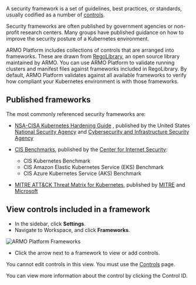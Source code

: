 A security framework is a set of guidelines, best practices, or standards, usually codified as a number of [controls](../controls/).

Security frameworks are often published by government agencies or non-profit research centers. Many  groups have published guidance on how to improve the security posture of a Kubernetes environment.

ARMO Platform includes collections of controls that are arranged into frameworks. These are drawn from [RegoLibrary](https://github.com/kubescape/regolibrary/tree/master/frameworks), an open source library maintained by ARMO. You can use ARMO Platform to validate running clusters and manifest files against frameworks included in RegoLibrary. By default, ARMO Platform validates against all available frameworks to verify how compliant your Kubernetes environment is with those frameworks.

## Published frameworks

The most commonly referenced security frameworks are:

- [NSA-CISA Kubernetes Hardening Guide](https://www.armosec.io/blog/nsa-cisa-kubernetes-hardening-guide/) , published by the United States [National Security Agency](https://nsa.gov) and [Cybersecurity and Infrastructure Security Agency](https://cisa.gov/)

- [CIS Benchmarks](https://www.armosec.io/blog/cis-kubernetes-benchmark-framework-scanning-tools-comparison/,), published by the [Center for Internet Security](https://www.cisecurity.org/):
  - CIS Kubernetes Benchmark
  - CIS Amazon Elastic Kubernetes Service (EKS) Benchmark
  - CIS Azure Kubernetes Service (AKS) Benchmark

- [MITRE ATT&CK Threat Matrix for Kubernetes](https://microsoft.github.io/Threat-Matrix-for-Kubernetes/), published by [MITRE](https://mitre.org/) and [Microsoft](https://www.microsoft.com)

## View controls included in a framework

- In the sidebar, click **Settings**.
- Navigate to Workspace, and click **Frameworks**.

![ARMO Platform Frameworks](https://files.readme.io/51637c4-ARMO-Platform_3.png)

- Click the arrow next to a framework to view or add controls.

You cannot edit controls in this view. You must use the [Controls](https://cloud.armosec.io/settings/workspace/controls) page.

You can view more information about the control by clicking the Control ID.
